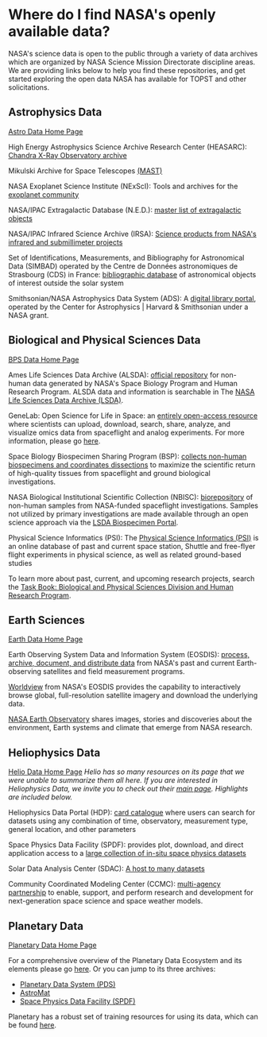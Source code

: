 # Where do I find NASA's openly available data?

NASA's science data is open to the public through a variety of data archives which are organized by NASA Science Mission Directorate discipline areas. We are providing links below to help you find these repositories, and get started exploring the open data NASA has available for TOPST and other solicitations. 

## Astrophysics Data

[Astro Data Home Page](https://science.nasa.gov/astrophysics/astrophysics-data-centers)

High Energy Astrophysics Science Archive Research Center (HEASARC): [Chandra X-Ray Observatory archive](https://science.nasa.gov/astrophysics/astrophysics-data-centers/high-energy-astrophysics-science-archive-research-center-heasarc/)

Mikulski Archive for Space Telescopes [(MAST)](https://science.nasa.gov/astrophysics/astrophysics-data-centers/multimission-archive-at-stsci-mast/)

NASA Exoplanet Science Institute (NExScI): Tools and archives for the [exoplanet community](https://science.nasa.gov/astrophysics/astrophysics-data-centers/nasa-exoplanet-science-institute-nexsci/)

NASA/IPAC Extragalactic Database (N.E.D.): [master list of extragalactic objects](https://science.nasa.gov/astrophysics/astrophysics-data-centers/nasa-ipac-extragalactic-database-ned/)

NASA/IPAC Infrared Science Archive (IRSA): [Science products from NASA's infrared and submillimeter projects](https://science.nasa.gov/astrophysics/astrophysics-data-centers/nasa-ipac-infrared-science-archive/)

Set of Identifications, Measurements, and Bibliography for Astronomical Data (SIMBAD) operated by the Centre de Données astronomiques de Strasbourg (CDS) in France: [bibliographic database](https://science.nasa.gov/astrophysics/astrophysics-data-centers/set-of-identifications-measurements-and-bibliography-for-astronomical-data-simbad/) of astronomical objects of interest outside the solar system

Smithsonian/NASA Astrophysics Data System (ADS): A [digital library portal](https://science.nasa.gov/astrophysics/astrophysics-data-centers/smithsonian-nasa-astrophysics-data-system-ads/), operated by the Center for Astrophysics |  Harvard & Smithsonian under a NASA grant.

## Biological and Physical Sciences Data

[BPS Data Home Page](https://science.nasa.gov/biological-physical/data)

Ames Life Sciences Data Archive (ALSDA): [official repository](https://www.nasa.gov/ames/research/space-biosciences/alsda) for non-human data generated by NASA's Space Biology Program and Human Research Program. ALSDA data and information is searchable in The [NASA Life Sciences Data Archive (LSDA)](https://lsda.jsc.nasa.gov/).

GeneLab: Open Science for Life in Space: an [entirely open-access resource](https://genelab.nasa.gov/) where scientists can upload, download, search, share, analyze, and visualize omics data from spaceflight and analog experiments. For more information, please go [here](https://science.nasa.gov/biological-physical/data).
 
Space Biology Biospecimen Sharing Program (BSP): [collects non-human biospecimens and coordinates dissections](https://www.nasa.gov/ames/research/space-biosciences/isc-bsp) to maximize the scientific return of high-quality tissues from spaceflight and ground biological investigations. 

NASA Biological Institutional Scientific Collection (NBISC): [biorepository](https://www.nasa.gov/ames/research/space-biosciences/isc-bsp) of non-human samples from NASA-funded spaceflight investigations. Samples not utilized by primary investigations are made available through an open science approach via the [LSDA Biospecimen Portal](https://nlsp.nasa.gov/explore/lsdahome).

Physical Science Informatics (PSI): The [Physical Science Informatics (PSI)](https://psi.nasa.gov/) is an online database of past and current space station, Shuttle and free-flyer flight experiments in physical science, as well as related ground-based studies

To learn more about past, current, and upcoming research projects, search the [Task Book: Biological and Physical Sciences Division and Human Research Program](https://taskbook.nasaprs.com/tbp/welcome.cfm).

## Earth Sciences

[Earth Data Home Page](https://science.nasa.gov/earth-science/earth-data)

Earth Observing System Data and Information System (EOSDIS): [process, archive, document, and distribute data](https://earthdata.nasa.gov/about) from NASA's past and current Earth-observing satellites and field measurement programs.

[Worldview](https://worldview.earthdata.nasa.gov/) from NASA's EOSDIS provides the capability to interactively browse global, full-resolution satellite imagery and download the underlying data.

[NASA Earth Observatory](https://earthobservatory.nasa.gov/) shares images, stories and discoveries about the environment, Earth systems and climate that emerge from NASA research.

## Heliophysics Data

[Helio Data Home Page](https://science.nasa.gov/heliophysics/heliophysics-data)
*Helio has so many resources on its page that we were unable to summarize them all here. If you are interested in Heliophysics Data, we invite you to check out their [main page](https://science.nasa.gov/heliophysics/heliophysics-data). Highlights are included below.*

Heliophysics Data Portal (HDP): [card catalogue](https://heliophysicsdata.gsfc.nasa.gov/websearch/dispatcher) where users can search for datasets using any combination of time, observatory, measurement type, general location, and other parameters

Space Physics Data Facility (SPDF): provides plot, download, and direct application access to a [large collection of in-situ space physics datasets](http://spdf.gsfc.nasa.gov/)

Solar Data Analysis Center (SDAC): [A host to many datasets](http://umbra.nascom.nasa.gov/)

Community Coordinated Modeling Center (CCMC): [multi-agency partnership](http://ccmc.gsfc.nasa.gov/) to enable, support, and perform research and development for next-generation space science and space weather models.

## Planetary Data

[Planetary Data Home Page](https://science.nasa.gov/solar-system/planetary-data-overview)

For a comprehensive overview of the Planetary Data Ecosystem and its elements please go [here](https://science.nasa.gov/solar-system/pde-elements). Or you can jump to its three archives:
* [Planetary Data System (PDS)](https://pds.nasa.gov/) 
* [AstroMat](http://www.astromat.org/) 
* [Space Physics Data Facility (SPDF)](https://spdf.gsfc.nasa.gov/) 

Planetary has a robust set of training resources for using its data, which can be found [here](https://science.nasa.gov/solar-system/training).
